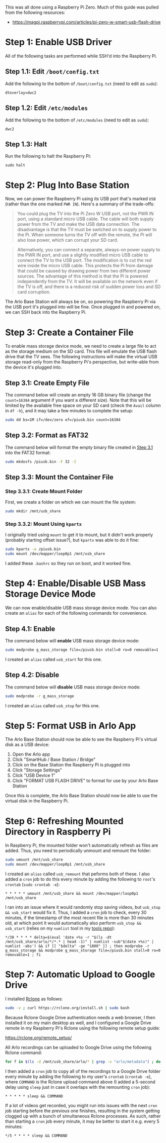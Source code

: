 This was all done using a Raspberry Pi Zero. Much of this guide was pulled from the following resources:
* https://magpi.raspberrypi.com/articles/pi-zero-w-smart-usb-flash-drive

# Step 1: Enable USB Driver
All of the following tasks are performed while SSH'd into the Raspberry Pi.

## Step 1.1: Edit `/boot/config.txt`
Add the following to the bottom of `/boot/config.txt` (need to edit as `sudo`):

```
dtoverlay=dwc2
```

## Step 1.2: Edit `/etc/modules`
Add the following to the bottom of `/etc/modules` (need to edit as `sudo`):

```
dwc2
```

## Step 1.3: Halt
Run the following to halt the Raspberry Pi:

```
sudo halt
```

# Step 2: Plug Into Base Station
Now, we can power the Raspberry Pi using its USB port that's marked `USB` (rather than the one marked `PWR IN`). Here's a summary of the trade-offs:

> You could plug the TV into the Pi Zero W USB port, not the PWR IN port, using a standard micro USB cable. The cable will both supply power from the TV and make the USB data connection. The disadvantage is that the TV must be switched on to supply power to the Pi. When someone turns the TV off with the remote, the Pi will also lose power, which can corrupt your SD card.

> Alternatively, you can connect a separate, always-on power supply to the PWR IN port, and use a slightly modified micro USB cable to connect the TV to the USB port. The modification is to cut the red wire inside the micro USB cable. This protects the Pi from damage that could be caused by drawing power from two different power sources. The advantage of this method is that the Pi is powered independently from the TV. It will be available on the network even if the TV is off, and there is a reduced risk of sudden power loss and SD card corruption.

The Arlo Base Station will always be on, so powering the Raspberry Pi via the USB port it's plugged into will be fine. Once plugged in and powered on, we can SSH back into the Raspberry Pi.

# Step 3: Create a Container File
To enable mass storage device mode, we need to create a large file to act as the storage medium on the SD card. This file will emulate the USB flash drive that the TV sees. The following instructions will make the virtual USB storage read-only from the Raspberry Pi's perspective, but write-able from the device it's plugged into.

## Step 3.1: Create Empty File
The command below will create an empty 16 GB binary file (change the `count=16384` argument if you want a different size). Note that this will be limited by the available free space on your SD card (check the `Avail` column in `df -h`), and it may take a few minutes to complete the setup:

```bash
sudo dd bs=1M if=/dev/zero of=/piusb.bin count=16384
```

## Step 3.2: Format as FAT32
The command below will format the empty binary file created in [Step 3.1](#step-31-create-empty-file) into the FAT32 format:

```bash
sudo mkdosfs /piusb.bin -F 32 -I
```

## Step 3.3: Mount the Container File
### Step 3.3.1: Create Mount Folder
First, we create a folder on which we can mount the file system:

```bash
sudo mkdir /mnt/usb_share
```

### Step 3.3.2: Mount Using `kpartx`
I originally tried using `mount` to get it to mount, but it didn't work properly (probably starting offset issue?), but `kpartx` was able to do it fine:

```bash
sudo kpartx -a /piusb.bin
sudo mount /dev/mapper/loop0p1 /mnt/usb_share
```

I added these `.bashrc` so they run on boot, and it worked fine.

# Step 4: Enable/Disable USB Mass Storage Device Mode
We can now enable/disable USB mass storage device mode. You can also create an `alias` for each of the following commands for convenience.

## Step 4.1: Enable
The command below will **enable** USB mass storage device mode:

```bash
sudo modprobe g_mass_storage file=/piusb.bin stall=0 ro=0 removable=1
```

I created an `alias` called `usb_start` for this one.

## Step 4.2: Disable
The command below will **disable** USB mass storage device mode:

```bash
sudo modprobe -r g_mass_storage
```

I created an `alias` called `usb_stop` for this one.

# Step 5: Format USB in Arlo App
The Arlo Base Station should now be able to see the Raspberry Pi's virtual disk as a USB device:
1. Open the Arlo app
2. Click "SmartHub / Base Station / Bridge"
3. Click on the Base Station the Raspberry Pi is plugged into
4. Click "Storage Settings"
5. Click "USB Device 1"
6. Click "FORMAT USB FLASH DRIVE" to format for use by your Arlo Base Station

Once this is complete, the Arlo Base Station should now be able to use the virtual disk in the Raspberry Pi.

# Step 6: Refreshing Mounted Directory in Raspberry Pi
In Raspberry Pi, the mounted folder won't automatically refresh as files are added. Thus, you need to periodically unmount and remount the folder:

```bash
sudo umount /mnt/usb_share
sudo mount /dev/mapper/loop0p1 /mnt/usb_share
```

I created an `alias` called `usb_remount` that peforms both of these. I also added a `cron` job to do this every minute by adding the following to `root`'s `crontab` (`sudo crontab -e`):

```
* * * * * umount /mnt/usb_share && mount /dev/mapper/loop0p1 /mnt/usb_share
```

I ran into an issue where it would randomly stop saving videos, but `usb_stop && usb_start` would fix it. Thus, I added a `cron` job to check, every 30 minutes, if the timestamp of the most recent file is more than 30 minutes old, at which point it would automatically also perform `usb_stop && usb_start` (relies on my `numlist` tool in my [tools repo](https://github.com/niemasd/tools)):

```
*/30 * * * * delta=$(eval 'date +%s -r "$(ls -dt /mnt/usb_share/arlo/*/*.* | head -1)" | numlist -sub"$(date +%s)" | numlist -abs') && if [[ "$delta" -ge "1800" ]] ; then modprobe -r g_mass_storage && modprobe g_mass_storage file=/piusb.bin stall=0 ro=0 removable=1 ; fi
```

# Step 7: Automatic Upload to Google Drive
I installed [Rclone](https://rclone.org/install/) as follows:

```bash
sudo -v ; curl https://rclone.org/install.sh | sudo bash
```

Because Rclone Google Drive authentication needs a web browser, I then installed it on my main desktop as well, and I configured a Google Drive remote in my Raspberry Pi's Rclone using the following remote setup guide:

https://rclone.org/remote_setup/

All Arlo recordings can be uploaded to Google Drive using the following Rclone command:

```bash
for f in $(ls -d /mnt/usb_share/arlo/* | grep -v "arlo/metadata") ; do rclone copy --progress "$f" drive_niemasd:"Security Cameras" ; done
```

I then added a `cron` job to copy all of the recordings to a Google Drive folder every minute by adding the following to my user's `crontab` (`crontab -e`), where `COMMAND` is the Rclone upload command above (I added a 5-second delay using `sleep` just in case it overlaps with the remounting `cron` job):

```
* * * * * sleep && COMMAND
```

If a lot of videos get recorded, you might run into issues with the next `cron` job starting before the previous one finishes, resulting in the system getting clogged up with a bunch of simultaneous Rclone processes. As such, rather than starting a `cron` job every minute, it may be better to start it e.g. every 5 minutes:

```
*/5 * * * * sleep && COMMAND
```
